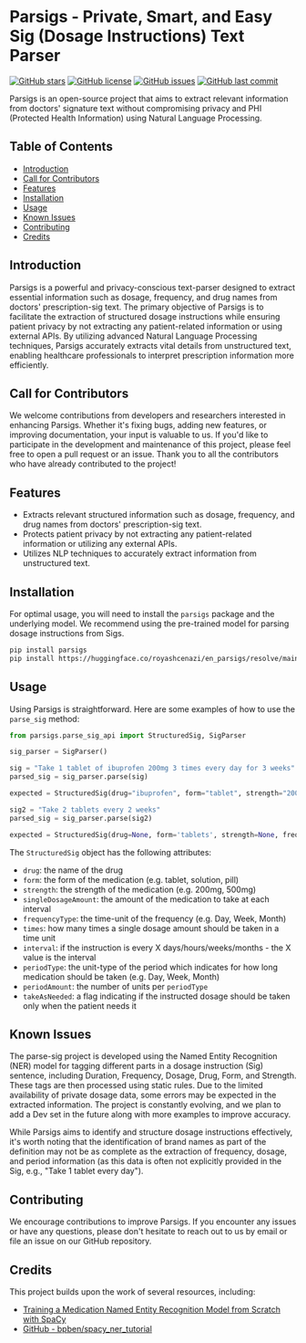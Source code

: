 # Parsigs - Private, Smart, and Easy Sig (Dosage Instructions) Text Parser


[![GitHub stars](https://img.shields.io/github/stars/royashcenazi/parsigs)](https://github.com/royashcenazi/parsigs/stargazers)
[![GitHub license](https://img.shields.io/github/license/royashcenazi/parsigs)](https://github.com/royashcenazi/parsigs/blob/main/LICENSE)
[![GitHub issues](https://img.shields.io/github/issues/royashcenazi/parsigs)](https://github.com/royashcenazi/parsigs/issues)
[![GitHub last commit](https://img.shields.io/github/last-commit/royashcenazi/parsigs)](https://github.com/royashcenazi/parsigs/commits/main)

Parsigs is an open-source project that aims to extract relevant information from doctors' signature text without compromising privacy and PHI (Protected Health Information) using Natural Language Processing.

## Table of Contents
- [Introduction](#introduction)
- [Call for Contributors](#call-for-contributors)
- [Features](#features)
- [Installation](#installation)
- [Usage](#usage)
- [Known Issues](#known-issues)
- [Contributing](#contributing)
- [Credits](#credits)

## Introduction
Parsigs is a powerful and privacy-conscious text-parser designed to extract essential information such as dosage, frequency, and drug names from doctors' prescription-sig text. The primary objective of Parsigs is to facilitate the extraction of structured dosage instructions while ensuring patient privacy by not extracting any patient-related information or using external APIs. By utilizing advanced Natural Language Processing techniques, Parsigs accurately extracts vital details from unstructured text, enabling healthcare professionals to interpret prescription information more efficiently.

## Call for Contributors
We welcome contributions from developers and researchers interested in enhancing Parsigs. Whether it's fixing bugs, adding new features, or improving documentation, your input is valuable to us. If you'd like to participate in the development and maintenance of this project, please feel free to open a pull request or an issue. Thank you to all the contributors who have already contributed to the project!

## Features
- Extracts relevant structured information such as dosage, frequency, and drug names from doctors' prescription-sig text.
- Protects patient privacy by not extracting any patient-related information or utilizing any external APIs.
- Utilizes NLP techniques to accurately extract information from unstructured text.

## Installation
For optimal usage, you will need to install the `parsigs` package and the underlying model. We recommend using the pre-trained model for parsing dosage instructions from Sigs.

```bash
pip install parsigs
pip install https://huggingface.co/royashcenazi/en_parsigs/resolve/main/en_parsigs-any-py3-none-any.whl
```

## Usage
Using Parsigs is straightforward. Here are some examples of how to use the `parse_sig` method:

```python
from parsigs.parse_sig_api import StructuredSig, SigParser

sig_parser = SigParser()

sig = "Take 1 tablet of ibuprofen 200mg 3 times every day for 3 weeks"
parsed_sig = sig_parser.parse(sig)

expected = StructuredSig(drug="ibuprofen", form="tablet", strength="200mg", frequencyType="Day", times=3, interval=1, singleDosageAmount=1.0, periodType='Week', periodAmount=3, takeAsNeeded=False)

sig2 = "Take 2 tablets every 2 weeks"
parsed_sig = sig_parser.parse(sig2)

expected = StructuredSig(drug=None, form='tablets', strength=None, frequencyType='Week', interval=2, singleDosageAmount=2.0, times=None, periodType=None, periodAmount=None, takeAsNeeded=False)
```

The `StructuredSig` object has the following attributes:
- `drug`: the name of the drug
- `form`: the form of the medication (e.g. tablet, solution, pill)
- `strength`: the strength of the medication (e.g. 200mg, 500mg)
- `singleDosageAmount`: the amount of the medication to take at each interval
- `frequencyType`: the time-unit of the frequency (e.g. Day, Week, Month)
- `times`: how many times a single dosage amount should be taken in a time unit
- `interval`: if the instruction is every X days/hours/weeks/months - the X value is the interval
- `periodType`: the unit-type of the period which indicates for how long medication should be taken (e.g. Day, Week, Month)
- `periodAmount`: the number of units per `periodType`
- `takeAsNeeded`: a flag indicating if the instructed dosage should be taken only when the patient needs it

## Known Issues
The parse-sig project is developed using the Named Entity Recognition (NER) model for tagging different parts in a dosage instruction (Sig) sentence, including Duration, Frequency, Dosage, Drug, Form, and Strength. These tags are then processed using static rules. Due to the limited availability of private dosage data, some errors may be expected in the extracted information. The project is constantly evolving, and we plan to add a Dev set in the future along with more examples to improve accuracy.

While Parsigs aims to identify and structure dosage instructions effectively, it's worth noting that the identification of brand names as part of the definition may not be as complete as the extraction of frequency, dosage, and period information (as this data is often not explicitly provided in the Sig, e.g., "Take 1 tablet every day").

## Contributing
We encourage contributions to improve Parsigs. If you encounter any issues or have any questions, please don't hesitate to reach out to us by email or file an issue on our GitHub repository.

## Credits
This project builds upon the work of several resources, including:
- [Training a Medication Named Entity Recognition Model from Scratch with SpaCy](https://odsc.medium.com/training-a-medication-named-entity-recognition-model-from-scratch-with-spacy-e94fdff56022)
- [GitHub - bpben/spacy_ner_tutorial](https://github.com/bpben/spacy_ner_tutorial)

